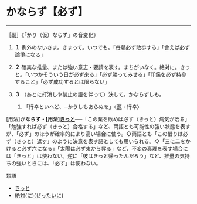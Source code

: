 かならず【必ず】
==
---------------

［副］《「かり（仮）ならず」の音変化》

1.  **１** 例外のないさま。きまって。いつでも。「毎朝必ず散歩する」「會えば必ず論爭になる」
    

1.  **２** 確実な推量、または強い意志・要請を表す。まちがいなく。絶対に。きっと。「いつかそういう日が必ず來る」「必ず勝ってみせる」「印鑑を必ず持參すること」「必ず成功するとは限らない」
    

1.  **３** （あとに打消しや禁止の語を伴って）決して。かならずしも。
    
    1.  「行幸といへど、─かうしもあらぬを」〈[源]()・行幸〉
        

\[用法\]**かならず・\[用法\][きっと](きっと（屹度／急度）)**──「この薬を飲めば必ず（きっと）病気が治る」「勉強すれば必ず（きっと）合格する」など、両語とも可能性の強い狀態を表すが、「必ず」のほうが確率的により高い場合に使う。◇両語とも「この借りは必ず（きっと）返す」のように決意を表す語としても用いられる。◇「三に二をかけると必ず六になる」「太陽は必ず東から昇る」など、不変の真理を表す場合には「きっと」は使わない。逆に「彼はきっと帰ったんだろう」など、推量の気持ちの強いときには、「必ず」は使わない。

類語

-  [きっと](きっと（屹度／急度）)
-  [絶対(に)(ぜったいに)]()